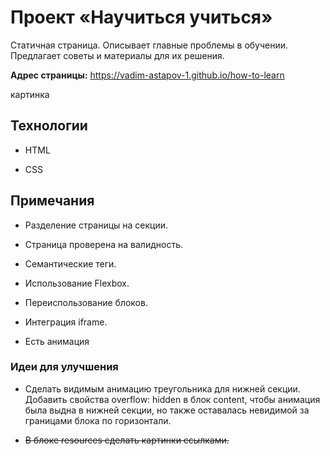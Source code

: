 # Проект «Научиться учиться»

Статичная страница. Описывает главные проблемы в обучении. Предлагает советы и материалы для их решения.

**Адрес страницы:** https://vadim-astapov-1.github.io/how-to-learn

картинка

## Технологии

- HTML

- CSS

## Примечания

- Разделение страницы на секции.

- Страница проверена на валидность.

- Семантические теги.

- Использование Flexbox.

- Переиспользование блоков.

- Интеграция iframe.

- Есть анимация

### Идеи для улучшения

+ Сделать видимым анимацию треугольника для нижней секции. Добавить свойства overflow: hidden в блок content,
чтобы анимация была выдна в нижней секции, но также оставалась невидимой за границами блока по горизонтали.

+ ~~В блоке resources сделать картинки ссылками.~~
